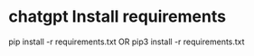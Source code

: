 # chatgpt Install requirements
pip install -r requirements.txt
OR 
pip3 install -r requirements.txt
